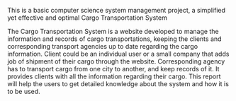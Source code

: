 This is a basic computer science system management project, a simplified yet effective and optimal Cargo Transportation System

The Cargo Transportation System is a website developed to manage the information and records of cargo transportations, keeping the clients and corresponding transport agencies up to date regarding the cargo information. Client could be an individual user or a small company that adds job of shipment of their cargo through the website. Corresponding agency has to transport cargo from one city to another, and keep records of it. It provides clients with all the information regarding their cargo. This report will help the users to get detailed knowledge about the system and how it is to be used.

